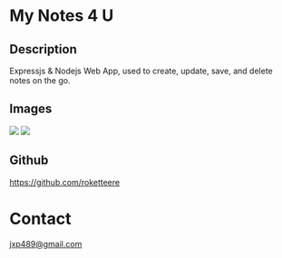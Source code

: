 # My Notes 4 U

## Description

Expressjs & Nodejs Web App, used to create, update, save, and delete notes on
the go.

## Images

![](/mynotes/assets/sample0.png) ![](/mynotes/assets/sample1.png)

## Github

https://github.com/roketteere

# Contact

jxp489@gmail.com
